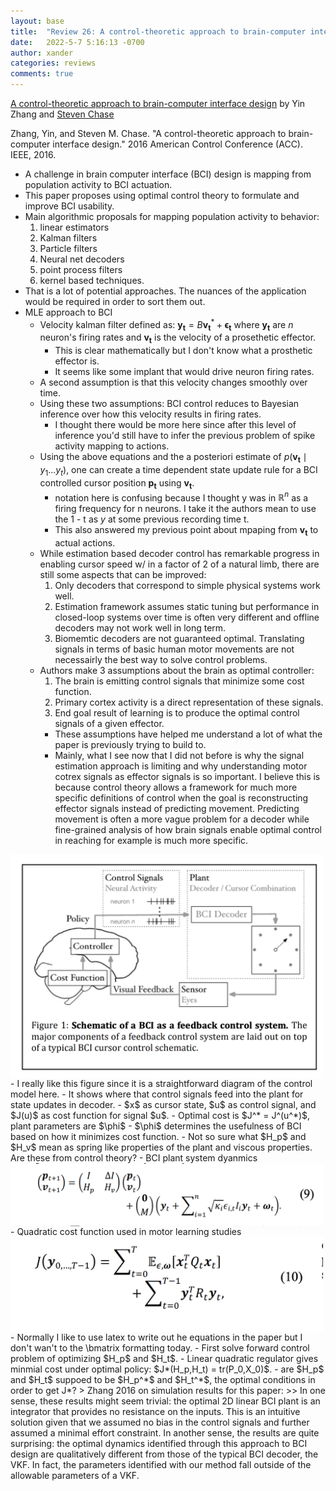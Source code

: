```yaml
---
layout: base
title:  "Review 26: A control-theoretic approach to brain-computer interface design"
date:   2022-5-7 5:16:13 -0700
author: xander
categories: reviews
comments: true
---
```



[A control-theoretic approach to brain-computer interface design](https://smithlab.net/~schase/docs/zhang_acc_2016.pdf) by Yin Zhang and [Steven Chase](https://www.cmu.edu/bme/People/Faculty/profile/schase.html)

Zhang, Yin, and Steven M. Chase. "A control-theoretic approach to brain-computer interface design." 2016 American Control Conference (ACC). IEEE, 2016.

- A challenge in brain computer interface (BCI) design is mapping from population activity to BCI actuation.
- This paper proposes using optimal control theory to formulate and improve BCI usability.
- Main algorithmic proposals for mapping population activity to behavior:
    1. linear estimators
    2. Kalman filters
    3. Particle filters
    4. Neural net decoders
    5. point process filters
    6. kernel based techniques.
- That is a lot of potential approaches. The nuances of the application would be required in order to sort them out.
- MLE approach to BCI
    - Velocity kalman filter defined as: $\mathbf{y_t} = B\mathbf{v_t}^* + \mathbf{\epsilon_t
    }$ where $\mathbf{y_t}$ are $n$ neuron's firing rates and $\mathbf{v_t}$ is the velocity of a prosethetic effector. 
        - This is clear mathematically but I don't know what a prosthetic effector is.
        - It seems like some implant that would drive neuron firing rates.
    - A second assumption is that this velocity changes smoothly over time.
    - Using these two assumptions: BCI control reduces to Bayesian inference over how this velocity results in firing rates. 
        - I thought there would be more here since after this level of inference you'd still have to infer the previous problem of spike activity mapping to actions.
    - Using the above equations and the a posteriori estimate of $p(\mathbf{v_t} \mid y_1 ... y_t)$, one can create a time dependent state update rule for a BCI controlled cursor position $\mathbf{p_t}$ using $\mathbf{v_t}$.
        - notation here is confusing because I thought y was in $\mathbb{R}^n$ as a firing frequency for n neurons. I take it the authors mean to use the 1 - t as $y$ at some previous recording time t.
        - This also answered my previous point about mpaping from $\mathbf{v_t}$ to actual actions.
    - While estimation based decoder control has remarkable progress in enabling cursor speed w/ in a factor of 2 of a natural limb, there are still some aspects that can be improved:
        1. Only decoders that correspond to simple physical systems work well.
        2. Estimation framework assumes static tuning but performance in closed-loop systems over time is often very different and offline decoders may not work well in long term.
        3. Biomemtic decoders are not guaranteed optimal. Translating signals in terms of basic human motor movements are not necessairly the best way to solve control problems.
    - Authors make 3 assumptions about the brain as optimal controller:
        1. The brain is emitting control signals that minimize some cost function.
        2. Primary cortex activity is a direct representation of these signals.
        3. End goal result of learning is to produce the optimal control signals of a given effector.
        - These assumptions have helped me understand a lot of what the paper is previously trying to build to.
        - Mainly, what I see now that I did not before is why the signal estimation approach is limiting and why understanding motor cotrex signals as effector signals is so important. I believe this is because control theory allows a framework for much more specific definitions of control when the goal is reconstructing effector signals instead of predicting movement. Predicting movement is often a more vague problem for a decoder while fine-grained analysis of how brain signals enable optimal control in reaching for example is much more specific.
<img src="/assets/images/bci_schematic.png" alt="bci schematic" width="500" align="center"/>
    - I really like this figure since it is a straightforward diagram of the control model here.
    - It shows where that control signals feed into the plant for state updates in decoder.
    - $x$ as cursor state, $u$ as control signal, and $J(u)$ as cost function for signal $u$.
    - Optimal cost is $J^*  = J^(u^*)$, plant parameters are $\phi$
    - $\phi$ determines the usefulness of BCI based on how it minimizes cost function.
    - Not so sure what $H_p$ and $H_v$ mean as spring like properties of the plant and viscous properties. Are these from control theory?
    - BCI plant system dyanmics
<img src="/assets/images/r26_e1.png" alt="bci schematic" width="500" align="center"/>
    - Quadratic cost function used  in motor learning studies
<img src="/assets/images/r26_e2.png" alt="bci schematic" width="500" align="center"/>
    - Normally I like to use latex to write out he equations in the paper but I don't wan't to the \bmatrix formatting today.
    - First solve forward control problem of optimizing $H_p$ and $H_t$.
    - Linear quadratic regulator gives minmial cost under optimal policy: $J*(H_p,H_t) = tr(P_0,X_0)$. 
        - are $H_p$ and $H_t$ suppoed to be $H_p^*$ and $H_t^*$, the optimal conditions in order to get J*?
    > Zhang 2016 on simulation results for this paper:
    >> In one sense, these results might seem trivial: the optimal 2D linear BCI plant is an integrator that provides no resistance on the inputs. This is an intuitive solution given
that we assumed no bias in the control signals and further assumed a minimal effort constraint. In another sense, the results are quite surprising: the optimal dynamics identified through this approach to BCI design are qualitatively different from those of the typical BCI decoder, the VKF. In fact, the parameters identified with our method fall outside of the allowable parameters of a VKF. 
